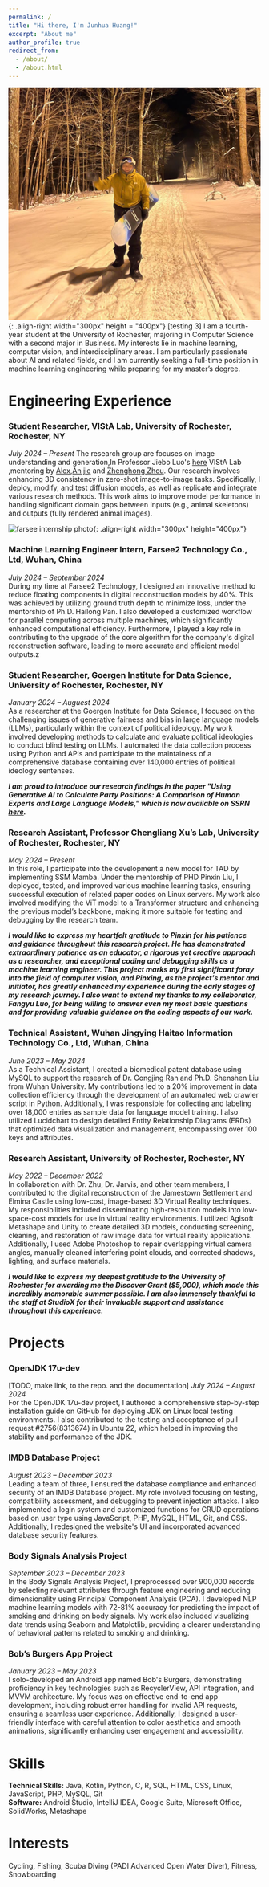 ```yaml
---
permalink: /
title: "Hi there, I'm Junhua Huang!"
excerpt: "About me"
author_profile: true
redirect_from: 
  - /about/
  - /about.html
---
```


![Illustration of combining vision and language modalities](/images/profile3.jpg){: .align-right width="300px" height = "400px"}
[testing 3]
I am a fourth-year student at the University of Rochester, majoring in Computer Science with a second major in Business. My interests lie in machine learning, computer vision, and interdisciplinary areas. I am particularly passionate about AI and related fields, and I am currently seeking a full-time position in machine learning engineering while preparing for my master’s degree.


# Engineering Experience
### Student Researcher, VIStA Lab, University of Rochester, Rochester, NY
*July 2024 – Present*
The research group are focuses on image understanding and generation,In Professor Jiebo Luo's [here](https://www.cs.rochester.edu/u/jluo/) VIStA Lab ,mentoring by [Alex](https://scholar.google.com/citations?user=6_4ethMAAAAJ&hl=en),[An jie](https://pkuanjie.com/) and [Zhenghong Zhou](https://zhouzhenghong-gt.github.io/). Our research involves enhancing 3D consistency in zero-shot image-to-image tasks. Specifically, I deploy, modify, and test diffusion models, as well as replicate and integrate various research methods. This work aims to improve model performance in handling significant domain gaps between inputs (e.g., animal skeletons) and outputs (fully rendered animal images).

![farsee internship photo](/images/farsee_internship.jpg){: .align-right width="300px" height="400px"}
### Machine Learning Engineer Intern, Farsee2 Technology Co., Ltd, Wuhan, China  
*July 2024 – September 2024*  
During my time at Farsee2 Technology, I designed an innovative method to reduce floating components in digital reconstruction models by 40%. This was achieved by utilizing ground truth depth to minimize loss, under the mentorship of Ph.D. Hailong Pan. I also developed a customized workflow for parallel computing across multiple machines, which significantly enhanced computational efficiency. Furthermore, I played a key role in contributing to the upgrade of the core algorithm for the company's digital reconstruction software, leading to more accurate and efficient model outputs.z

### Student Researcher, Goergen Institute for Data Science, University of Rochester, Rochester, NY  
*January 2024 – Auguest 2024*  
As a researcher at the Goergen Institute for Data Science, I focused on the challenging issues of generative fairness and bias in large language models (LLMs), particularly within the context of political ideology. My work involved developing methods to calculate and evaluate political ideologies to conduct blind testing on LLMs. I automated the data collection process using Python and APIs and participate to the maintainess of a comprehensive database containing over 140,000 entries of political ideology sentenses. 


**_I am proud to introduce our research findings in the paper "Using Generative AI to Calculate Party Positions: A Comparison of Human Experts and Large Language Models," which is now available on SSRN [here](https://papers.ssrn.com/sol3/papers.cfm?abstract_id=4907043)._**



### Research Assistant, Professor Chengliang Xu’s Lab, University of Rochester, Rochester, NY  
*May 2024 – Present*  
In this role, I participate into the development a new model for TAD by implementing SSM Mamba. Under the mentorship of PHD Pinxin Liu, I deployed, tested, and improved various machine learning tasks, ensuring successful execution of related paper codes on Linux servers. My work also involved modifying the ViT model to a Transformer structure and enhancing the previous model’s backbone, making it more suitable for testing and debugging by the research team.

**_I would like to express my heartfelt gratitude to Pinxin for his patience and guidance throughout this research project. He has demonstrated extraordinary patience as an educator, a rigorous yet creative approach as a researcher, and exceptional coding and debugging skills as a machine learning engineer. This project marks my first significant foray into the field of computer vision, and Pinxing, as the project's mentor and initiator, has greatly enhanced my experience during the early stages of my research journey. I also want to extend my thanks to my collaborator, Fangyu Luo, for being willing to answer even my most basic questions and for providing valuable guidance on the coding aspects of our work._**


### Technical Assistant, Wuhan Jingying Haitao Information Technology Co., Ltd, Wuhan, China  
*June 2023 – May 2024*  
As a Technical Assistant, I created a biomedical patent database using MySQL to support the research of Dr. Congjing Ran and Ph.D. Shenshen Liu from Wuhan University. My contributions led to a 20% improvement in data collection efficiency through the development of an automated web crawler script in Python. Additionally, I was responsible for collecting and labeling over 18,000 entries as sample data for language model training. I also utilized Lucidchart to design detailed Entity Relationship Diagrams (ERDs) that optimized data visualization and management, encompassing over 100 keys and attributes.

### Research Assistant, University of Rochester, Rochester, NY  
*May 2022 – December 2022*  
In collaboration with Dr. Zhu, Dr. Jarvis, and other team members, I contributed to the digital reconstruction of the Jamestown Settlement and Elmina Castle using low-cost, image-based 3D Virtual Reality techniques. My responsibilities included disseminating high-resolution models into low-space-cost models for use in virtual reality environments. I utilized Agisoft Metashape and Unity to create detailed 3D models, conducting screening, cleaning, and restoration of raw image data for virtual reality applications. Additionally, I used Adobe Photoshop to repair overlapping virtual camera angles, manually cleaned interfering point clouds, and corrected shadows, lighting, and surface materials.

**_I would like to express my deepest gratitude to the University of Rochester for awarding me the Discover Grant ($5,000), which made this incredibly memorable summer possible. I am also immensely thankful to the staff at StudioX for their invaluable support and assistance throughout this experience._**


# Projects

### OpenJDK 17u-dev  
[TODO, make link, to the repo. and the documentation]
*July 2024 – August 2024*  
For the OpenJDK 17u-dev project, I authored a comprehensive step-by-step installation guide on GitHub for deploying JDK on Linux local testing environments. I also contributed to the testing and acceptance of pull request #2756(8313674) in Ubuntu 22, which helped in improving the stability and performance of the JDK.

### IMDB Database Project  
*August 2023 – December 2023*  
Leading a team of three, I ensured the database compliance and enhanced security of an IMDB Database project. My role involved focusing on testing, compatibility assessment, and debugging to prevent injection attacks. I also implemented a login system and customized functions for CRUD operations based on user type using JavaScript, PHP, MySQL, HTML, Git, and CSS. Additionally, I redesigned the website's UI and incorporated advanced database security features.

### Body Signals Analysis Project  
*September 2023 – December 2023*  
In the Body Signals Analysis Project, I preprocessed over 900,000 records by selecting relevant attributes through feature engineering and reducing dimensionality using Principal Component Analysis (PCA). I developed NLP machine learning models with 72-81% accuracy for predicting the impact of smoking and drinking on body signals. My work also included visualizing data trends using Seaborn and Matplotlib, providing a clearer understanding of behavioral patterns related to smoking and drinking.

### Bob’s Burgers App Project  
*January 2023 – May 2023*  
I solo-developed an Android app named Bob's Burgers, demonstrating proficiency in key technologies such as RecyclerView, API integration, and MVVM architecture. My focus was on effective end-to-end app development, including robust error handling for invalid API requests, ensuring a seamless user experience. Additionally, I designed a user-friendly interface with careful attention to color aesthetics and smooth animations, significantly enhancing user engagement and accessibility.

# Skills

**Technical Skills:** Java, Kotlin, Python, C, R, SQL, HTML, CSS, Linux, JavaScript, PHP, MySQL, Git  
**Software:** Android Studio, IntelliJ IDEA, Google Suite, Microsoft Office, SolidWorks, Metashape

# Interests

Cycling, Fishing, Scuba Diving (PADI Advanced Open Water Diver), Fitness, Snowboarding

